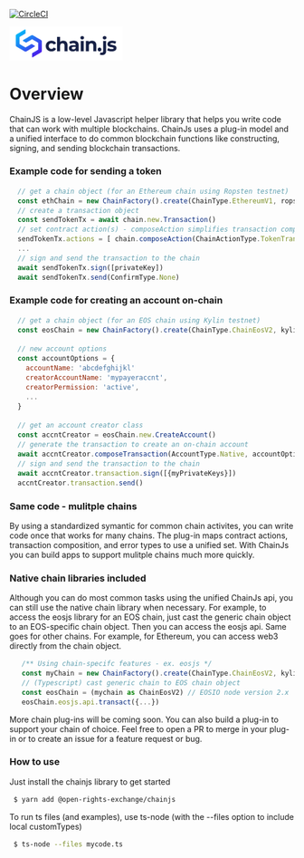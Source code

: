 [![CircleCI](https://circleci.com/gh/Open-Rights-Exchange/chain-js.svg?style=svg)](https://circleci.com/gh/Open-Rights-Exchange/chain-js)

<img src="./docs/images/chainjs_logo.png" width="200" >

# Overview

ChainJS is a low-level Javascript helper library that helps you write code that can work with multiple blockchains. ChainJs uses a plug-in model and a unified interface to do common blockchain functions like constructing, signing, and sending blockchain transactions.

### Example code for sending a token

```javascript
  // get a chain object (for an Ethereum chain using Ropsten testnet)
  const ethChain = new ChainFactory().create(ChainType.EthereumV1, ropstenEndpoints),
  // create a transaction object
  const sendTokenTx = await chain.new.Transaction()
  // set contract action(s) - composeAction simplifies transaction composition
  sendTokenTx.actions = [ chain.composeAction(ChainActionType.TokenTransfer, { to: '0x271...', contractAddress: '0x048...', value: 10 }) ]
  ...
  // sign and send the transaction to the chain
  await sendTokenTx.sign([privateKey])
  await sendTokenTx.send(ConfirmType.None)
```

### Example code for creating an account on-chain

```javascript
  // get a chain object (for an EOS chain using Kylin testnet)
  const eosChain = new ChainFactory().create(ChainType.ChainEosV2, kylinEndpoints, chainSettings)

  // new account options
  const accountOptions = {
    accountName: 'abcdefghijkl'
    creatorAccountName: 'mypayeraccnt',
    creatorPermission: 'active',
    ...
  }

  // get an account creator class
  const accntCreator = eosChain.new.CreateAccount()
  // generate the transaction to create an on-chain account
  await accntCreator.composeTransaction(AccountType.Native, accountOptions)
  // sign and send the transaction to the chain
  await accntCreator.transaction.sign([{myPrivateKeys}])
  accntCreator.transaction.send()

```

### Same code - mulitple chains

By using a standardized symantic for common chain activites, you can write code once that works for many chains. The plug-in maps contract actions, transaction composition, and error types to use a unified set. With ChainJs you can build apps to support mulitple chains much more quickly.

### Native chain libraries included 

Although you can do most common tasks using the unified ChainJs api, you can still use the native chain library when necessary. For example, to access the eosjs library for an EOS chain, just cast the generic chain object to an EOS-specific chain object. Then you can access the eosjs api. Same goes for other chains. For example, for Ethereum, you can access web3 directly from the chain object. 

```javascript
   /** Using chain-specifc features - ex. eosjs */
   const myChain = new ChainFactory().create(ChainType.ChainEosV2, kylinEndpoints, chainSettings)
   // (Typescript) cast generic chain to EOS chain object
   const eosChain = (mychain as ChainEosV2) // EOSIO node version 2.x
   eosChain.eosjs.api.transact({...})
```

More chain plug-ins will be coming soon. You can also build a plug-in to support your chain of choice. Feel free to open a PR to merge in your plug-in or to create an issue for a feature request or bug.

### How to use 

Just install the chainjs library to get started
```bash
 $ yarn add @open-rights-exchange/chainjs
```

To run ts files (and examples), use ts-node (with the --files option to include local customTypes)
```bash
 $ ts-node --files mycode.ts
```
